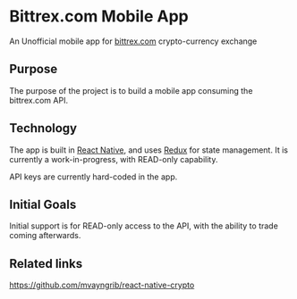 # Bittrex.com Mobile App
An Unofficial mobile app for [bittrex.com](http://bittrex.com) crypto-currency exchange 

## Purpose 
The purpose of the project is to build a mobile app consuming the bittrex.com API.

## Technology
The app is built in [React Native](https://facebook.github.io/react-native), and uses [Redux](http://redux.js.org) for state management. It is currently a work-in-progress, with READ-only capability.

API keys are currently hard-coded in the app.

## Initial Goals
Initial support is for READ-only access to the API, with the ability to trade coming afterwards.

## Related links 
https://github.com/mvayngrib/react-native-crypto